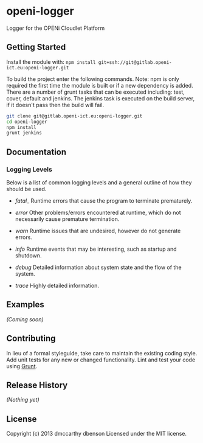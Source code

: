 # openi-logger

Logger for the OPENi Cloudlet Platform

## Getting Started
Install the module with: `npm install git+ssh://git@gitlab.openi-ict.eu:openi-logger.git`

To build the project enter the following commands. Note: npm is only required the first time the module is built or if a new dependency is added. There are a number of grunt tasks that can be executed including: test, cover, default and jenkins. The jenkins task is executed on the build server, if it doesn't pass then the build will fail.

```bash
git clone git@gitlab.openi-ict.eu:openi-logger.git
cd openi-logger
npm install
grunt jenkins
```

## Documentation

### Logging Levels

Below is a list of common logging levels and a general outline of how they should be used.

*  _fatal__
   Runtime errors that cause the program to terminate prematurely.

*  _error_
   Other problems/errors encountered at runtime, which do not necessarily cause premature termination.

*  _warn_
   Runtime issues that are undesired, however do not generate errors.

*  _info_
   Runtime events that may be interesting, such as startup and shutdown.

*  _debug_
   Detailed information about system state and the flow of the system.

*  _trace_
   Highly detailed information.

## Examples
_(Coming soon)_

## Contributing
In lieu of a formal styleguide, take care to maintain the existing coding style. Add unit tests for any new or changed functionality. Lint and test your code using [Grunt](http://gruntjs.com/).

## Release History
_(Nothing yet)_

## License
Copyright (c) 2013 dmccarthy dbenson
Licensed under the MIT license.
